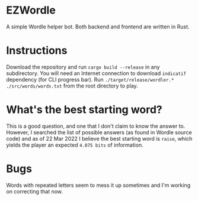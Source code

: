 # EZWordle
A simple Wordle helper bot.  Both backend and frontend are written in Rust.

# Instructions
Download the repository and run `cargo build --release` in any subdirectory.
You will need an Internet connection to download `indicatif` dependency (for CLI progress bar).
Run `./target/release/wordler.* ./src/words/words.txt` from the root directory to play.

# What's the best starting word?
This is a good question, and one that I don't claim to know the answer to.
However, I searched the list of possible answers (as found in Wordle source code) and as of 22 Mar 2022 I believe the best starting word is `raise`, which yields the player an expected `4.075 bits` of information.

# Bugs
Words with repeated letters seem to mess it up sometimes and I'm working on correcting that now.